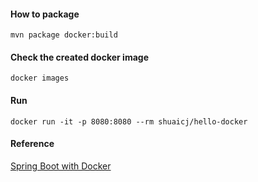 #### How to package
`mvn package docker:build`

#### Check the created docker image
`docker images`

#### Run
`docker run -it -p 8080:8080 --rm shuaicj/hello-docker`

#### Reference
[Spring Boot with Docker](https://spring.io/guides/gs/spring-boot-docker)

